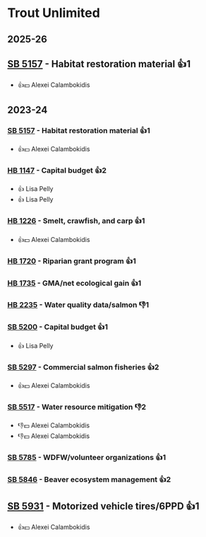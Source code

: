 # Trout Unlimited
## 2025-26

## [SB 5157](/bill/2025-26/sb/5157/) - Habitat restoration material 👍1  
* 👍💵 Alexei Calambokidis

## 2023-24

### [SB 5157](/bill/2023-24/sb/5157/) - Habitat restoration material 👍1  
* 👍💵 Alexei Calambokidis

### [HB 1147](/bill/2023-24/hb/1147/) - Capital budget 👍2  
* 👍 Lisa Pelly
* 👍 Lisa Pelly

### [HB 1226](/bill/2023-24/hb/1226/) - Smelt, crawfish, and carp 👍1  
* 👍💵 Alexei Calambokidis

### [HB 1720](/bill/2023-24/hb/1720/) - Riparian grant program 👍1  

### [HB 1735](/bill/2023-24/hb/1735/) - GMA/net ecological gain 👍1  

### [HB 2235](/bill/2023-24/hb/2235/) - Water quality data/salmon  👎1 

### [SB 5200](/bill/2023-24/sb/5200/) - Capital budget 👍1  
* 👍 Lisa Pelly

### [SB 5297](/bill/2023-24/sb/5297/) - Commercial salmon fisheries 👍2  
* 👍💵 Alexei Calambokidis

### [SB 5517](/bill/2023-24/sb/5517/) - Water resource mitigation  👎2 
* 👎💵 Alexei Calambokidis
* 👎💵 Alexei Calambokidis

### [SB 5785](/bill/2023-24/sb/5785/) - WDFW/volunteer organizations 👍1  

### [SB 5846](/bill/2023-24/sb/5846/) - Beaver ecosystem management 👍2  

## [SB 5931](/bill/2023-24/sb/5931/) - Motorized vehicle tires/6PPD 👍1  
* 👍💵 Alexei Calambokidis
